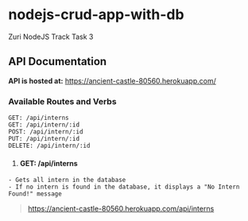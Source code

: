 # nodejs-crud-app-with-db
Zuri NodeJS Track Task 3

## API Documentation
**API is hosted at:** https://ancient-castle-80560.herokuapp.com/

### Available Routes and Verbs 
```
GET: /api/interns
GET: /api/intern/:id
POST: /api/intern/:id
PUT: /api/intern/:id
DELETE: /api/intern/:id
```

1. #### GET: /api/interns
```
- Gets all intern in the database
- If no intern is found in the database, it displays a "No Intern Found!" message
```
> <https://ancient-castle-80560.herokuapp.com/api/interns>